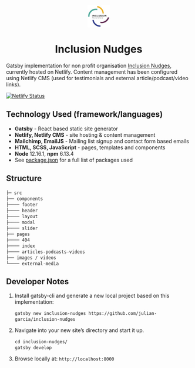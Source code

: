 <p align="center">
  <a href="https://inclusion-nudges.org">
    <img alt="Gatsby" src="src/images/logo-small.jpg" width="60" />
  </a>
</p>
<h1 align="center">
  Inclusion Nudges
</h1>

Gatsby implementation for non profit organisation [Inclusion Nudges](https://inclusion-nudges.org), currently hosted on Netlify. Content management has been configured using Netlify CMS (used for testimonials and external article/podcast/video links).

[![Netlify Status](https://api.netlify.com/api/v1/badges/e7d6731f-169b-4c36-a55a-03573ae63739/deploy-status)](https://app.netlify.com/sites/inclusion-nudges/deploys)

## Technology Used (framework/languages)
- **Gatsby** - React based static site generator
- **Netlify, Netlify CMS** - site hosting & content management
- **Mailchimp, EmailJS** - Mailing list signup and contact form based emails
- **HTML, SCSS, JavaScript** - pages, templates and components
- **Node** 12.16.1, **npm** 6.13.4
- See [package.json](package.json) for a full list of packages used

## Structure
    ├─ src
    ├── components
    ├──── footer
    ├──── header
    ├──── layout
    ├──── modal
    ├──── slider
    ├── pages
    ├──── 404
    ├──── index
    ├──── articles-podcasts-videos
    ├── images / videos
    └──── external-media

## Developer Notes

1.  Install gatsby-cli and generate a new local project based on this implementation:

    ```shell
    gatsby new inclusion-nudges https://github.com/julian-garcia/inclusion-nudges
    ```

2.  Navigate into your new site’s directory and start it up.

    ```shell
    cd inclusion-nudges/
    gatsby develop
    ```

3.  Browse locally at: `http://localhost:8000`

